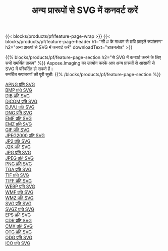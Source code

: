 ﻿---
title: अन्य प्रारूपों से SVG में कनवर्ट करें 
weight: 3920
url: /hi/net/conversion/to/svg 
lang: hi
langdirlevel: 2
locales: zh-hans,ja,it,ru,de,es,fr,nl,id,lt,pl,pt,vi,tr,ko,zh-hant,ar,hi,th,sv,cs,uk,he
description: Aspose.Imaging का उपयोग करके आप अन्य प्रारूपों से SVG में आसानी से रूपांतरित कर सकते हैं
---

{{< blocks/products/pf/feature-page-wrap >}}
{{< blocks/products/pf/feature-page-header h1="सी # के माध्यम से छवि फ़ाइलें रूपांतरण" h2="अन्य प्रारूपों से SVG में कनवर्ट करें" downloadText="डाउनलोड" >}}


{{% blocks/products/pf/feature-page-section  h2="से SVG में कनवर्ट करने के लिए सभी समर्थित प्रारूप" %}}
Aspose.Imaging का उपयोग करके आप अन्य प्रारूपों से आसानी से SVG में परिवर्तित हो सकते हैं।
<br/>
समर्थित रूपांतरणों की पूरी सूची:
{{% /blocks/products/pf/feature-page-section %}}
<div class="container-fluid productfamilypage bg-gray">
    <div class="convertypes bg-gray agp-content section">
        <div class="container">
		<div class="row other-converters">
		    <div class='col-md-2 other-converter remove-lp remove-rp'><a href="/imaging/hi/net/conversion/apng-to-svg" >APNG प्रति SVG</a></div>
<div class='col-md-2 other-converter remove-lp remove-rp'><a href="/imaging/hi/net/conversion/bmp-to-svg" >BMP प्रति SVG</a></div>
<div class='col-md-2 other-converter remove-lp remove-rp'><a href="/imaging/hi/net/conversion/dib-to-svg" >DIB प्रति SVG</a></div>
<div class='col-md-2 other-converter remove-lp remove-rp'><a href="/imaging/hi/net/conversion/dicom-to-svg" >DICOM प्रति SVG</a></div>
<div class='col-md-2 other-converter remove-lp remove-rp'><a href="/imaging/hi/net/conversion/djvu-to-svg" >DJVU प्रति SVG</a></div>
<div class='col-md-2 other-converter remove-lp remove-rp'><a href="/imaging/hi/net/conversion/dng-to-svg" >DNG प्रति SVG</a></div>
<div class='col-md-2 other-converter remove-lp remove-rp'><a href="/imaging/hi/net/conversion/emf-to-svg" >EMF प्रति SVG</a></div>
<div class='col-md-2 other-converter remove-lp remove-rp'><a href="/imaging/hi/net/conversion/emz-to-svg" >EMZ प्रति SVG</a></div>
<div class='col-md-2 other-converter remove-lp remove-rp'><a href="/imaging/hi/net/conversion/gif-to-svg" >GIF प्रति SVG</a></div>
<div class='col-md-2 other-converter remove-lp remove-rp'><a href="/imaging/hi/net/conversion/jpeg2000-to-svg" >JPEG2000 प्रति SVG</a></div>
<div class='col-md-2 other-converter remove-lp remove-rp'><a href="/imaging/hi/net/conversion/jp2-to-svg" >JP2 प्रति SVG</a></div>
<div class='col-md-2 other-converter remove-lp remove-rp'><a href="/imaging/hi/net/conversion/j2k-to-svg" >J2K प्रति SVG</a></div>
<div class='col-md-2 other-converter remove-lp remove-rp'><a href="/imaging/hi/net/conversion/jpg-to-svg" >JPG प्रति SVG</a></div>
<div class='col-md-2 other-converter remove-lp remove-rp'><a href="/imaging/hi/net/conversion/jpeg-to-svg" >JPEG प्रति SVG</a></div>
<div class='col-md-2 other-converter remove-lp remove-rp'><a href="/imaging/hi/net/conversion/png-to-svg" >PNG प्रति SVG</a></div>
<div class='col-md-2 other-converter remove-lp remove-rp'><a href="/imaging/hi/net/conversion/tga-to-svg" >TGA प्रति SVG</a></div>
<div class='col-md-2 other-converter remove-lp remove-rp'><a href="/imaging/hi/net/conversion/tif-to-svg" >TIF प्रति SVG</a></div>
<div class='col-md-2 other-converter remove-lp remove-rp'><a href="/imaging/hi/net/conversion/tiff-to-svg" >TIFF प्रति SVG</a></div>
<div class='col-md-2 other-converter remove-lp remove-rp'><a href="/imaging/hi/net/conversion/webp-to-svg" >WEBP प्रति SVG</a></div>
<div class='col-md-2 other-converter remove-lp remove-rp'><a href="/imaging/hi/net/conversion/wmf-to-svg" >WMF प्रति SVG</a></div>
<div class='col-md-2 other-converter remove-lp remove-rp'><a href="/imaging/hi/net/conversion/wmz-to-svg" >WMZ प्रति SVG</a></div>
<div class='col-md-2 other-converter remove-lp remove-rp'><a href="/imaging/hi/net/conversion/svg-to-svg" >SVG प्रति SVG</a></div>
<div class='col-md-2 other-converter remove-lp remove-rp'><a href="/imaging/hi/net/conversion/svgz-to-svg" >SVGZ प्रति SVG</a></div>
<div class='col-md-2 other-converter remove-lp remove-rp'><a href="/imaging/hi/net/conversion/eps-to-svg" >EPS प्रति SVG</a></div>
<div class='col-md-2 other-converter remove-lp remove-rp'><a href="/imaging/hi/net/conversion/cdr-to-svg" >CDR प्रति SVG</a></div>
<div class='col-md-2 other-converter remove-lp remove-rp'><a href="/imaging/hi/net/conversion/cmx-to-svg" >CMX प्रति SVG</a></div>
<div class='col-md-2 other-converter remove-lp remove-rp'><a href="/imaging/hi/net/conversion/otg-to-svg" >OTG प्रति SVG</a></div>
<div class='col-md-2 other-converter remove-lp remove-rp'><a href="/imaging/hi/net/conversion/odg-to-svg" >ODG प्रति SVG</a></div>
<div class='col-md-2 other-converter remove-lp remove-rp'><a href="/imaging/hi/net/conversion/ico-to-svg" >ICO प्रति SVG</a></div>
                </div>
        </div>
    </div>
</div>
<br/>

